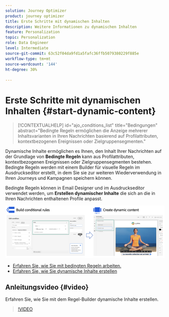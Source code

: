 ```yaml
---
solution: Journey Optimizer
product: journey optimizer
title: Erste Schritte mit dynamischen Inhalten
description: Weitere Informationen zu dynamischen Inhalten
feature: Personalization
topic: Personalization
role: Data Engineer
level: Intermediate
source-git-commit: 63c52f04da9fd1a5fafc36ffb5079380229f885e
workflow-type: tm+mt
source-wordcount: '144'
ht-degree: 30%

---
```



# Erste Schritte mit dynamischen Inhalten {#start-dynamic-content}

>[!CONTEXTUALHELP]
>id="ajo_conditions_list"
>title="Bedingungen"
>abstract="Bedingte Regeln ermöglichen die Anzeige mehrerer Inhaltsvarianten in Ihren Nachrichten basierend auf Profilattributen, kontextbezogenen Ereignissen oder Zielgruppensegmenten."

Dynamische Inhalte ermöglichen es Ihnen, den Inhalt Ihrer Nachrichten auf der Grundlage von **Bedingte Regeln** kann aus Profilattributen, kontextbezogenen Ereignissen oder Zielgruppensegmenten bestehen. Bedingte Regeln werden mit einem Builder für visuelle Regeln im Ausdruckseditor erstellt, in dem Sie sie zur weiteren Wiederverwendung in Ihren Journeys und Kampagnen speichern können.

Bedingte Regeln können in Email Designer und im Ausdruckseditor verwendet werden, um **Erstellen dynamischer Inhalte** die sich an die in Ihren Nachrichten enthaltenen Profile anpasst.

![](assets/conditions-overview.png)

* [Erfahren Sie, wie Sie mit bedingten Regeln arbeiten.](create-conditions.md)
* [Erfahren Sie, wie Sie dynamische Inhalte erstellen](dynamic-content.md)

## Anleitungsvideo {#video}

Erfahren Sie, wie Sie mit dem Regel-Builder dynamische Inhalte erstellen.

>[!VIDEO](https://video.tv.adobe.com/v/3409815?quality=12)
